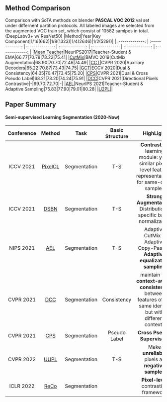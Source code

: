 ## Method Comparison
Comparison with SoTA methods on blender **PASCAL VOC 2012** val set under differnent partition protocols. All labeled images are selected from the augmented VOC train set, which consist of 10582 samlpes in total. (DeepLabv3+ w/ ResNet50)
|Method|Year|Key Component|1/16(662)|1/8(1323)|1/4(2646)|1/2(5291)|
| :-------------: | :-------------: | :-------------: | :-------------: | :-------------: | :-------------: | :-------------: |
|[Mean Teacher](https://arxiv.org/pdf/1703.01780v6.pdf)|NeurIPS2017|Teacher-Student & EMA|66.77|70.78|73.22|75.41|
|[CutMix](https://arxiv.org/pdf/1906.01916v5.pdf)|BMVC 2019|CutMix Augmentation|68.90|70.70|72.46|74.49|
|[CCT](https://arxiv.org/pdf/2003.09005v3.pdf)|CVPR 2020|Auxiliary Decoders|65.22|70.87|73.43|74.75|
|[GCT](https://arxiv.org/pdf/2008.05258v1.pdf)|ECCV 2020|Dual & Consistency|64.05|70.47|73.45|75.20|
|[CPS](https://arxiv.org/pdf/2106.01226v2.pdf)|CVPR 2021|Dual & Cross Pseudo Label|68.21|73.20|74.24|75.91|
|[DCC](https://arxiv.org/pdf/2106.14133v1.pdf)|CVPR 2021|Directional Pixels Contrastive|-|69.70|72.70|-|
|[AEL](https://arxiv.org/pdf/2110.05474v1.pdf)|NeurIPS 2021|Teacher-Student & Adaptive Sampling|75.83|77.90|79.01|80.28|
|[U2PL](https://arxiv.org/pdf/2203.03884v2.pdf)||
## Paper Summary

#### Semi-supervised Learning Segmentation (2020-Now)
| Conference | Method | Task | Basic Structure | HighLight |
| :-------------: | :-------------: | :-------------: | :-------------: |:-------------: |
|ICCV 2021|[PixelCL](https://arxiv.org/pdf/2104.13415v3.pdf)|Segmentation|T-S|**Contrastive** learning module: yield similar pixel-level feature representations for same-class samples|
|ICCV 2021|[DSBN](https://arxiv.org/pdf/2104.07256v4.pdf)|Segmentation|T-S|**Strong Augmentation**: Distribution-specific batch normalization|
|NIPS 2021|[AEL](https://arxiv.org/pdf/2110.05474v1.pdf)|Segmentation|T-S| Adaptive CutMix & Adaptive Copy-Paste & **Adaptive equalization sampling**|
|CVPR 2021|[DCC](https://arxiv.org/pdf/2106.14133v1.pdf)|Segmentation|Consistency|maintain the **context-aware consistency** between features of the same identity but with different contexts|
|CVPR 2021|[CPS](https://arxiv.org/pdf/2106.01226v2.pdf)|Segmentation|Pseudo Label|**Cross Pseudo Supervision**|
|CVPR 2022|[UUPL](https://arxiv.org/pdf/2203.03884)|Segmentation|T-S| Make **unreliable** pixels as **negative samples**|
|ICLR 2022|[ReCo](https://arxiv.org/pdf/2104.04465v4.pdf)|Segmentation||**Pixel-level** contrastive framework |











